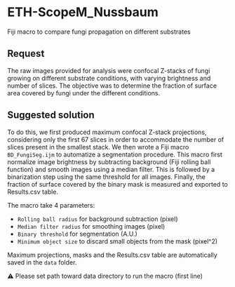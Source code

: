 # ETH-ScopeM_Nussbaum
Fiji macro to compare fungi propagation on different substrates

## Request
The raw images provided for analysis were confocal Z-stacks of fungi growing on different substrate conditions, with varying brightness and number of slices. The objective was to determine the fraction of surface area covered by fungi under the different conditions.

## Suggested solution
To do this, we first produced maximum confocal Z-stack projections, considering only the first 67 slices in order to accommodate the number of slices present in the smallest stack. We then wrote a Fiji macro `BD_FungiSeg.ijm` to automatize a segmentation procedure. This macro first normalize image brightness by subtracting background (Fiji rolling ball function) and smooth images using a median filter. This is followed by a binarization step using the same threshold for all images. Finally, the fraction of surface covered by the binary mask is measured and exported to Results.csv table.

The macro take 4 parameters:
- `Rolling ball radius` for background subtraction (pixel)
- `Median filter radius` for smoothing images (pixel)
- `Binary threshold` for segmentation (A.U.)
- `Minimum object size` to discard small objects from the mask (pixel^2)

Maximum projections, masks and the Results.csv table are automatically saved in the `data` folder. 

⚠️ Please set path toward data directory to run the macro (first line) 

